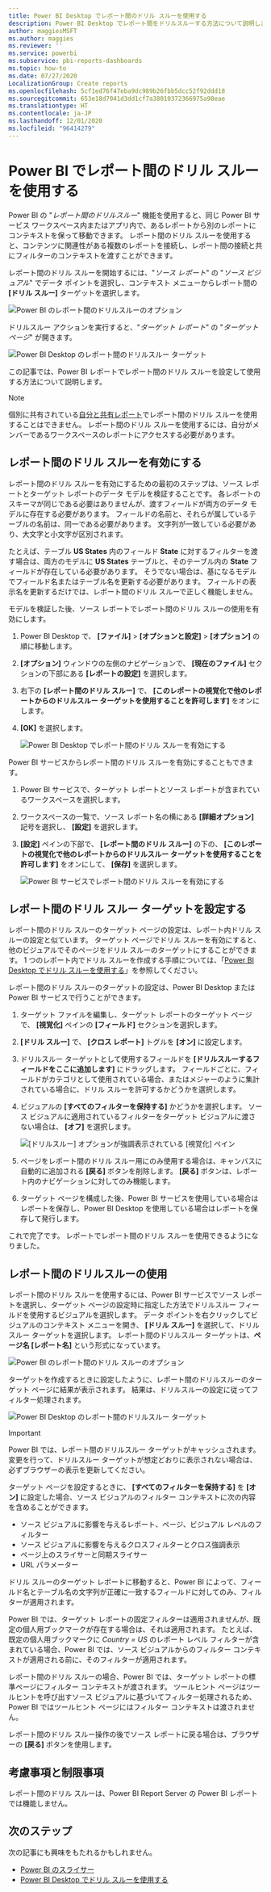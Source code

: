 ```yaml
---
title: Power BI Desktop でレポート間のドリル スルーを使用する
description: Power BI Desktop でレポート間をドリルスルーする方法について説明します
author: maggiesMSFT
ms.author: maggies
ms.reviewer: ''
ms.service: powerbi
ms.subservice: pbi-reports-dashboards
ms.topic: how-to
ms.date: 07/27/2020
LocalizationGroup: Create reports
ms.openlocfilehash: 5cf1ed76f47eba9dc989b26fbb5dcc52f92ddd18
ms.sourcegitcommit: 653e18d7041d3dd1cf7a38010372366975a98eae
ms.translationtype: HT
ms.contentlocale: ja-JP
ms.lasthandoff: 12/01/2020
ms.locfileid: "96414279"
---
```

# <a name="use-cross-report-drill-through-in-power-bi"></a>Power BI でレポート間のドリル スルーを使用する

Power BI の "*レポート間のドリルスルー*" 機能を使用すると、同じ Power BI サービス ワークスペース内またはアプリ内で、あるレポートから別のレポートにコンテキストを保って移動できます。 レポート間のドリル スルーを使用すると、コンテンツに関連性がある複数のレポートを接続し、レポート間の接続と共にフィルターのコンテキストを渡すことができます。 

レポート間のドリル スルーを開始するには、"*ソース レポート*" の "*ソース ビジュアル*" でデータ ポイントを選択し、コンテキスト メニューからレポート間の **[ドリル スルー]** ターゲットを選択します。 

![Power BI のレポート間のドリルスルーのオプション](media/desktop-cross-report-drill-through/cross-report-drill-through-01.png)

ドリルスルー アクションを実行すると、"*ターゲット レポート*" の "*ターゲット ページ*" が開きます。 

![Power BI Desktop のレポート間のドリルスルー ターゲット](media/desktop-cross-report-drill-through/cross-report-drill-through-01a.png)

この記事では、Power BI レポートでレポート間のドリル スルーを設定して使用する方法について説明します。

> [!NOTE]
> 個別に共有されている[自分と共有レポート](../collaborate-share/service-share-dashboards.md#share-a-dashboard-or-report)でレポート間のドリル スルーを使用することはできません。 レポート間のドリル スルーを使用するには、自分がメンバーであるワークスペースのレポートにアクセスする必要があります。

## <a name="enable-cross-report-drill-through"></a>レポート間のドリル スルーを有効にする

レポート間のドリル スルーを有効にするための最初のステップは、ソース レポートとターゲット レポートのデータ モデルを検証することです。 各レポートのスキーマが同じである必要はありませんが、渡すフィールドが両方のデータ モデルに存在する必要があります。 フィールドの名前と、それらが属しているテーブルの名前は、同一である必要があります。 文字列が一致している必要があり、大文字と小文字が区別されます。

たとえば、テーブル **US States** 内のフィールド **State** に対するフィルターを渡す場合は、両方のモデルに **US States** テーブルと、そのテーブル内の **State** フィールドが存在している必要があります。 そうでない場合は、基になるモデルでフィールド名またはテーブル名を更新する必要があります。 フィールドの表示名を更新するだけでは、レポート間のドリル スルーで正しく機能しません。

モデルを検証した後、ソース レポートでレポート間のドリル スルーの使用を有効にします。 

1. Power BI Desktop で、 **[ファイル]**  >  **[オプションと設定]**  >  **[オプション]** の順に移動します。 
1. **[オプション]** ウィンドウの左側のナビゲーションで、 **[現在のファイル]** セクションの下部にある **[レポートの設定]** を選択します。 
1. 右下の **[レポート間のドリル スルー]** で、 **[このレポートの視覚化で他のレポートからのドリルスルー ターゲットを使用することを許可します]** をオンにします。 
1. **[OK]** を選択します。 
   
   ![Power BI Desktop でレポート間のドリル スルーを有効にする](media/desktop-cross-report-drill-through/cross-report-drill-through-02.png)

Power BI サービスからレポート間のドリル スルーを有効にすることもできます。
1. Power BI サービスで、ターゲット レポートとソース レポートが含まれているワークスペースを選択します。
1. ワークスペースの一覧で、ソース レポート名の横にある **[詳細オプション]** 記号を選択し、 **[設定]** を選択します。 
1. **[設定]** ペインの下部で、 **[レポート間のドリル スルー]** の下の、 **[このレポートの視覚化で他のレポートからのドリルスルー ターゲットを使用することを許可します]** をオンにして、 **[保存]** を選択します。
   
   ![Power BI サービスでレポート間のドリル スルーを有効にする](media/desktop-cross-report-drill-through/cross-report-drill-through-02a.png)

## <a name="set-up-a-cross-report-drill-through-target"></a>レポート間のドリル スルー ターゲットを設定する

レポート間のドリル スルーのターゲット ページの設定は、レポート内ドリル スルーの設定と似ています。 ターゲット ページでドリル スルーを有効にすると、他のビジュアルでそのページをドリル スルーのターゲットにすることができます。 1 つのレポート内でドリル スルーを作成する手順については、「[Power BI Desktop でドリル スルーを使用する](desktop-drillthrough.md)」を参照してください。

レポート間のドリル スルーのターゲットの設定は、Power BI Desktop または Power BI サービスで行うことができます。 
1. ターゲット ファイルを編集し、ターゲット レポートのターゲット ページで、 **[視覚化]** ペインの **[フィールド]** セクションを選択します。 
1. **[ドリル スルー]** で、 **[クロス レポート]** トグルを **[オン]** に設定します。 
1. ドリルスルー ターゲットとして使用するフィールドを **[ドリルスルーするフィールドをここに追加します]** にドラッグします。 フィールドごとに、フィールドがカテゴリとして使用されている場合、またはメジャーのように集計されている場合に、ドリル スルーを許可するかどうかを選択します。 
1. ビジュアルの **[すべてのフィルターを保持する]** かどうかを選択します。 ソース ビジュアルに適用されているフィルターをターゲット ビジュアルに渡さない場合は、 **[オフ]** を選択します。
   
   ![[ドリルスルー] オプションが強調表示されている [視覚化] ペイン](media/desktop-cross-report-drill-through/cross-report-drill-through-03.png)
   
1. ページをレポート間のドリル スルー用にのみ使用する場合は、キャンバスに自動的に追加される **[戻る]** ボタンを削除します。 **[戻る]** ボタンは、レポート内のナビゲーションに対してのみ機能します。 
1. ターゲット ページを構成した後、Power BI サービスを使用している場合はレポートを保存し、Power BI Desktop を使用している場合はレポートを保存して発行します。

これで完了です。 レポートでレポート間のドリル スルーを使用できるようになりました。 

## <a name="use-cross-report-drill-through"></a>レポート間のドリルスルーの使用

レポート間のドリル スルーを使用するには、Power BI サービスでソース レポートを選択し、ターゲット ページの設定時に指定した方法でドリルスルー フィールドを使用するビジュアルを選択します。 データ ポイントを右クリックしてビジュアルのコンテキスト メニューを開き、 **[ドリル スルー]** を選択して、ドリルスルー ターゲットを選択します。 レポート間のドリルスルー ターゲットは、**ページ名 [レポート名]** という形式になっています。

![Power BI のレポート間のドリル スルーのオプション](media/desktop-cross-report-drill-through/cross-report-drill-through-01.png)

ターゲットを作成するときに設定したように、レポート間のドリルスルーのターゲット ページに結果が表示されます。 結果は、ドリルスルーの設定に従ってフィルター処理されます。

![Power BI Desktop のレポート間のドリルスルー ターゲット](media/desktop-cross-report-drill-through/cross-report-drill-through-01a.png)

> [!IMPORTANT]
> Power BI では、レポート間のドリルスルー ターゲットがキャッシュされます。 変更を行って、ドリルスルー ターゲットが想定どおりに表示されない場合は、必ずブラウザーの表示を更新してください。 

ターゲット ページを設定するときに、 **[すべてのフィルターを保持する]** を **[オン]** に設定した場合、ソース ビジュアルのフィルター コンテキストに次の内容を含めることができます。 

- ソース ビジュアルに影響を与えるレポート、ページ、ビジュアル レベルのフィルター 
- ソース ビジュアルに影響を与えるクロスフィルターとクロス強調表示 
- ページ上のスライサーと同期スライサー
- URL パラメーター

ドリル スルーのターゲット レポートに移動すると、Power BI によって、フィールド名とテーブル名の文字列が正確に一致するフィールドに対してのみ、フィルターが適用されます。 

Power BI では、ターゲット レポートの固定フィルターは適用されませんが、既定の個人用ブックマークが存在する場合は、それは適用されます。 たとえば、既定の個人用ブックマークに *Country = US* のレポート レベル フィルターが含まれている場合、Power BI では、ソース ビジュアルからのフィルター コンテキストが適用される前に、そのフィルターが適用されます。 

レポート間のドリル スルーの場合、Power BI では、ターゲット レポートの標準ページにフィルター コンテキストが渡されます。 ツールヒント ページはツールヒントを呼び出すソース ビジュアルに基づいてフィルター処理されるため、Power BI ではツールヒント ページにはフィルター コンテキストは渡されません。

レポート間のドリル スルー操作の後でソース レポートに戻る場合は、ブラウザーの **[戻る]** ボタンを使用します。 

## <a name="considerations-and-limitations"></a>考慮事項と制限事項

レポート間のドリル スルーは、Power BI Report Server の Power BI レポートでは機能しません。

## <a name="next-steps"></a>次のステップ

次の記事にも興味をもたれるかもしれません。

- [Power BI のスライサー](../visuals/power-bi-visualization-slicers.md)
- [Power BI Desktop でドリル スルーを使用する](desktop-drillthrough.md)
